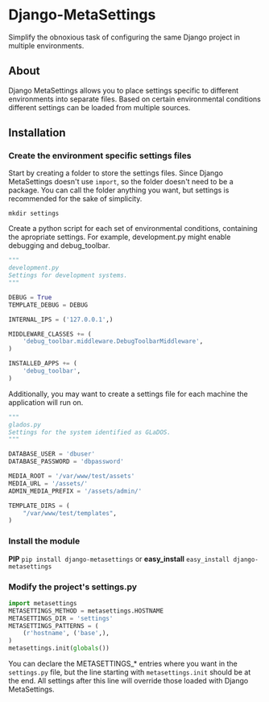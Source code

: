 # Django-MetaSettings

Simplify the obnoxious task of configuring the same Django project in multiple environments.

## About

Django MetaSettings allows you to place settings specific to different environments into separate files. Based on certain environmental conditions different settings can be loaded from multiple sources.

## Installation

### Create the environment specific settings files

Start by creating a folder to store the settings files. Since Django MetaSettings doesn't use ``import``, so the folder doesn't need to be a package. You can call the folder anything you want, but settings is recommended for the sake of simplicity.

``mkdir settings``

Create a python script for each set of environmental conditions, containing the apropriate settings. For example, development.py might enable debugging and debug_toolbar.

``` python
"""
development.py
Settings for development systems.
"""

DEBUG = True
TEMPLATE_DEBUG = DEBUG

INTERNAL_IPS = ('127.0.0.1',)

MIDDLEWARE_CLASSES += (
	'debug_toolbar.middleware.DebugToolbarMiddleware',
)

INSTALLED_APPS += (
	'debug_toolbar',
)
```

Additionally, you may want to create a settings file for each machine the application will run on.

``` python
"""
glados.py
Settings for the system identified as GLaDOS.
"""

DATABASE_USER = 'dbuser'
DATABASE_PASSWORD = 'dbpassword'

MEDIA_ROOT = '/var/www/test/assets'
MEDIA_URL = '/assets/'
ADMIN_MEDIA_PREFIX = '/assets/admin/'

TEMPLATE_DIRS = (
	"/var/www/test/templates",
)
```

### Install the module

**PIP** ``pip install django-metasettings`` or **easy_install** ``easy_install django-metasettings``

### Modify the project's settings.py

``` python
import metasettings
METASETTINGS_METHOD = metasettings.HOSTNAME
METASETTINGS_DIR = 'settings'
METASETTINGS_PATTERNS = (
	(r'hostname', ('base',),
)
metasettings.init(globals())
```

You can declare the METASETTINGS_* entries where you want in the ``settings.py`` file, but the line starting with ``metasettings.init`` should be at the end. All settings after this line will override those loaded with Django MetaSettings.
